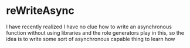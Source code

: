 # reWriteAsync
I have recently realized I have no clue how to write an asynchronous function without using libraries and the role generators play in this, so the idea is to write some sort of asynchronous capable thing to learn how
